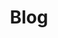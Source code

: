 ---
title: "Blog"
# watermark text
watermark: "Blog"
# page header background image
page_header_image: "images/background/about.jpg"
# meta description
description : "Our blog contains all the latest news about app development, a look into the VC Assist team, and what we hear from you! <br><br> Articles by Daisy Zeng, Chloe Ha, Srijay Vejendla, and Max Zhuang"

draft: false
---